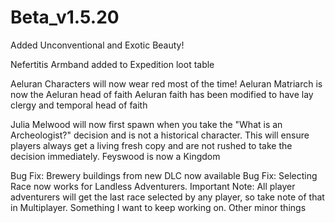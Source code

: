# Beta_v1.5.20
Added Unconventional and Exotic Beauty!

Nefertitis Armband added to Expedition loot table

Aeluran Characters will now wear red most of the time! 
Aeluran Matriarch is now the Aeluran head of faith
Aeluran faith has been modified to have lay clergy and temporal head of faith

Julia Melwood will now first spawn when you take the "What is an Archeologist?" decision and is not a historical character. This will ensure players always get a living fresh copy and are not rushed to take the decision immediately.
Feyswood is now a Kingdom

Bug Fix: Brewery buildings from new DLC now available
Bug Fix: Selecting Race now works for Landless Adventurers. Important Note: All player adventurers will get the last race selected by any player, so take note of that in Multiplayer. Something I want to keep working on.
Other minor things
